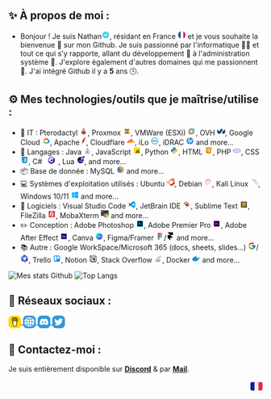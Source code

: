 ## ✨ À propos de moi :
- Bonjour ! Je suis Nathan![img](images/verified.png), résidant en France ![img](images/bio/french.png) et je vous souhaite la bienvenue 👋 sur mon Github. Je suis passionné par l'informatique 👨‍💻 et tout ce qui s'y rapporte, allant du développement 📃 à l'administration système 💾. J'explore également d'autres domaines qui me passionnent 👀. J'ai intégré Github il y a **5** ans 🕓.

## ⚙️ Mes technologies/outils que je maîtrise/utilise :
- 💾 IT : Pterodactyl ![img](images/bio/ptero.png), Proxmox ![img](images/bio/proxmox.png), VMWare (ESXi) ![img](images/bio/vmware.png), OVH ![img](images/bio/ovh.png), Google Cloud ![img](images/bio/googlecloud.png), Apache ![img](images/bio/apache.png), Cloudflare ![img](images/bio/cloudflare.png), iLo ![img](images/bio/dell.png), iDRAC ![img](images/bio/hp.png) and more...  
- 📃 Langages : Java ![img](images/bio/java.png), JavaScript ![img](images/bio/javascript.png), Python ![img](images/bio/python.png), HTML ![img](images/bio/html.png), PHP ![img](images/bio/php.png), CSS ![img](images/bio/css.png), C# ![img](images/bio/ch.png), Lua ![img](images/bio/lua.png), and more...
- 📦 Base de donnée : MySQL ![img](images/bio/mysql.png) and more...
- 💻 Systèmes d'exploitation utilisés : Ubuntu ![img](images/bio/ubuntu.png), Debian ![img](images/bio/debian.png), Kali Linux ![img](images/bio/kalilinux.png), Windows 10/11 ![img](images/bio/win.png) and more...
- 🔨 Logiciels : Visual Studio Code ![img](images/bio/vsc.png), JetBrain IDE ![img](images/bio/jetbrains.png), Sublime Text ![img](images/bio/sublime.png), FileZilla ![img](images/bio/filezilla.png), MobaXterm ![img](images/bio/xterm.png) and more...
- ✏️ Conception : Adobe Photoshop ![img](images/bio/photoshop.png), Adobe Premier Pro ![img](images/bio/premier.png), Adobe After Effect ![img](images/bio/effect.png), Canva ![img](images/bio/canva.png), Figma/Framer ![img](images/bio/figma.png)/![img](images/bio/framer.png) and more...
- 📚 Autre : Google WorkSpace/Microsoft 365 (docs, sheets, slides...) ![img](images/bio/google.png)/![img](images/bio/microsoft.png), Trello ![img](images/bio/trello.png), Notion ![img](images/bio/notion.png), Stack Overflow ![img](images/bio/stack.png), Docker ![img](images/bio/docker.png) and more...
  
![Mes stats Github](https://github-readme-stats.vercel.app/api?username=nathack-dev&show_icons=true&theme=merko) ![Top Langs](https://github-readme-stats.vercel.app/api/top-langs/?username=nathack-dev&layout=compact&theme=merko)

## 🔗 Réseaux sociaux :
<p align="left">
  <a href="https://www.buymeacoffee.com/nathack" target="_blank">
    <img align="center" src="images/coffee.png" width="25" height="25"></img>
  </a>
  <a href="https://nathack.fr" target="_blank">
    <img align="center" src="images/site.png" width="25" height="25"></img>
  </a>
  <a href="https://discord.gg/pFF5y7BX" target="_blank">
    <img align="center" src="images/server-discord.png" width="25" height="25"></img>
  </a>
  <a href="https://twitter.com/Nathack_" target="_blank">
     <img align="center" src="images/twitter.png" width="25" height="25"></img>
  </a></p>

## 🤝 Contactez-moi :
Je suis entièrement disponible sur **[Discord](https://discord.gg/WJuqBHCdK2)** & par **[Mail](mailto:contact@nathack.fr)**.

<p align="center"><img align="right" src="images/french.png"></img></p> 
